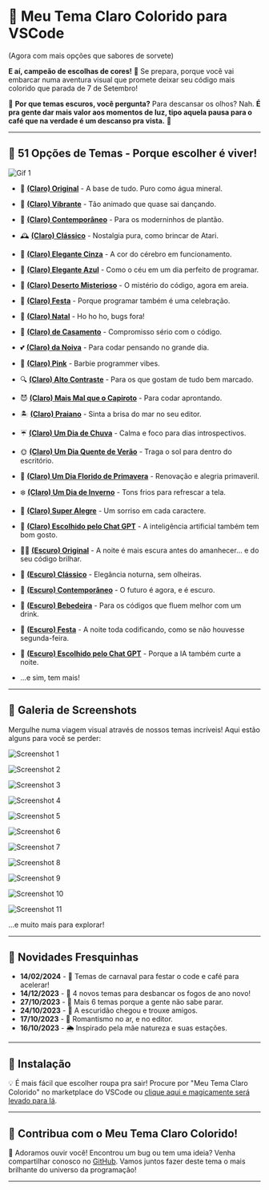 # 🌈 Meu Tema Claro Colorido para VSCode
(Agora com mais opções que sabores de sorvete)

**E aí, campeão de escolhas de cores!** 🎨 Se prepara, porque você vai embarcar numa aventura visual que promete deixar seu código mais colorido que parada de 7 de Setembro!

🌚 **Por que temas escuros, você pergunta?** Para descansar os olhos? Nah. **É pra gente dar mais valor aos momentos de luz, tipo aquela pausa para o café que na verdade é um descanso pra vista.** 🌝

---

## 🎨 51 Opções de Temas - Porque escolher é viver!
![Gif 1](screenshots/gif01.gif)

- 🌟 **[(Claro) Original](#)** - A base de tudo. Puro como água mineral.
- 🎉 **[(Claro) Vibrante](#)** - Tão animado que quase sai dançando.
- 🌆 **[(Claro) Contemporâneo](#)** - Para os moderninhos de plantão.
- 🕰️ **[(Claro) Clássico](#)** - Nostalgia pura, como brincar de Atari.
- 👔 **[(Claro) Elegante Cinza](#)** - A cor do cérebro em funcionamento.
- 👔 **[(Claro) Elegante Azul](#)** - Como o céu em um dia perfeito de programar.
- 💎 **[(Claro) Deserto Misterioso](#)** - O mistério do código, agora em areia.
- 🎊 **[(Claro) Festa](#)** - Porque programar também é uma celebração.
- 🎄 **[(Claro) Natal](#)** - Ho ho ho, bugs fora!
- 💍 **[(Claro) de Casamento](#)** - Compromisso sério com o código.
- 💕 **[(Claro) da Noiva](#)** - Para codar pensando no grande dia.
- 🎀 **[(Claro) Pink](#)** - Barbie programmer vibes.
- 🔍 **[(Claro) Alto Contraste](#)** - Para os que gostam de tudo bem marcado.
- 😈 **[(Claro) Mais Mal que o Capiroto](#)** - Para codar aprontando.
- 🏝️ **[(Claro) Praiano](#)** - Sinta a brisa do mar no seu editor.
- ☔ **[(Claro) Um Dia de Chuva](#)** - Calma e foco para dias introspectivos.
- 🌞 **[(Claro) Um Dia Quente de Verão](#)** - Traga o sol para dentro do escritório.
- 🌸 **[(Claro) Um Dia Florido de Primavera](#)** - Renovação e alegria primaveril.
- ❄️ **[(Claro) Um Dia de Inverno](#)** - Tons frios para refrescar a tela.
- 🌝 **[(Claro) Super Alegre](#)** - Um sorriso em cada caractere.
- 🤖 **[(Claro) Escolhido pelo Chat GPT](#)** - A inteligência artificial também tem bom gosto.
- 🧙‍♂️ **[(Escuro) Original](#)** - A noite é mais escura antes do amanhecer... e do seu código brilhar.
- 🎩 **[(Escuro) Clássico](#)** - Elegância noturna, sem olheiras.
- 🚀 **[(Escuro) Contemporâneo](#)** - O futuro é agora, e é escuro.
- 🍹 **[(Escuro) Bebedeira](#)** - Para os códigos que fluem melhor com um drink.
- 🕺 **[(Escuro) Festa](#)** - A noite toda codificando, como se não houvesse segunda-feira.
- 🤖 **[(Escuro) Escolhido pelo Chat GPT](#)** - Porque a IA também curte a noite.

- ...e sim, tem mais!

---

## 📸 Galeria de Screenshots

Mergulhe numa viagem visual através de nossos temas incríveis! Aqui estão alguns para você se perder:

![Screenshot 1](screenshots/01.png)

![Screenshot 2](screenshots/02.png)

![Screenshot 3](screenshots/03.png)

![Screenshot 4](screenshots/04.png)

![Screenshot 5](screenshots/05.png)

![Screenshot 6](screenshots/06.png)

![Screenshot 7](screenshots/07.png)

![Screenshot 8](screenshots/08.png)

![Screenshot 9](screenshots/09.png)

![Screenshot 10](screenshots/10.png)

![Screenshot 11](screenshots/11.png)

...e muito mais para explorar!

---

## 📅 Novidades Fresquinhas

- **14/02/2024** - 🎉 Temas de carnaval para festar o code e café para acelerar!
- **14/12/2023** - 🎉 4 novos temas para desbancar os fogos de ano novo!
- **27/10/2023** - 🚀 Mais 6 temas porque a gente não sabe parar.
- **24/10/2023** - 🌚 A escuridão chegou e trouxe amigos.
- **17/10/2023** - 💍 Romantismo no ar, e no editor.
- **16/10/2023** - 🌦️ Inspirado pela mãe natureza e suas estações.

---

## 🚀 Instalação

💡 É mais fácil que escolher roupa pra sair! Procure por "Meu Tema Claro Colorido" no marketplace do VSCode ou [clique aqui e magicamente será levado para lá](https://marketplace.visualstudio.com/items?itemName=Kureke.meu-tema-claro-colorido).

---

## 🤝 Contribua com o Meu Tema Claro Colorido!

💬 Adoramos ouvir você! Encontrou um bug ou tem uma ideia? Venha compartilhar conosco no [GitHub](https://github.com/Kureke/vscode-meu-tema-claro-colorido). Vamos juntos fazer deste tema o mais brilhante do universo da programação!

---

